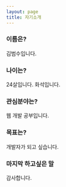 ```yaml
---
layout: page
title: 자기소개
---
```


### 이름은?
김범수입니다.

### 나이는?
24살입니다. 화석입니다.

### 관심분야는?
웹 개발 공부입니다.

### 목표는?
개발자가 되고 싶습니다.

### 마지막 하고싶은 말
감사합니다.